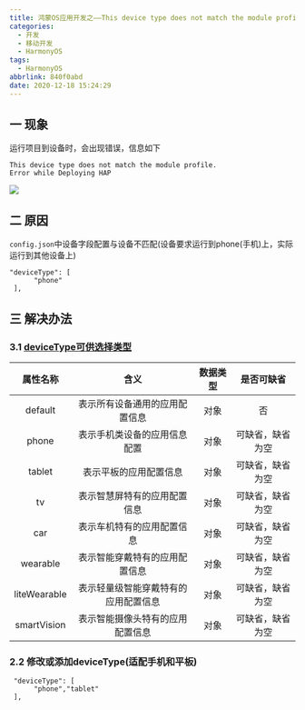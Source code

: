 ```yaml
---
title: 鸿蒙OS应用开发之——This device type does not match the module profile
categories:
  - 开发
  - 移动开发
  - HarmonyOS
tags:
  - HarmonyOS
abbrlink: 840f0abd
date: 2020-12-18 15:24:29
---
```

## 一 现象

运行项目到设备时，会出现错误，信息如下

```
This device type does not match the module profile.
Error while Deploying HAP
```
<!--more-->
![][1]

## 二 原因

`config.json`中设备字段配置与设备不匹配(设备要求运行到phone(手机)上，实际运行到其他设备上)

```
"deviceType": [
      "phone"
 ],
```

## 三 解决办法

### 3.1 [deviceType可供选择类型][21]

| **属性名称** |               **含义**               | **数据类型** |  **是否可缺省**  |
| :----------: | :----------------------------------: | :----------: | :--------------: |
|   default    |    表示所有设备通用的应用配置信息    |     对象     |        否        |
|    phone     |     表示手机类设备的应用信息配置     |     对象     | 可缺省，缺省为空 |
|    tablet    |        表示平板的应用配置信息        |     对象     | 可缺省，缺省为空 |
|      tv      |     表示智慧屏特有的应用配置信息     |     对象     | 可缺省，缺省为空 |
|     car      |      表示车机特有的应用配置信息      |     对象     | 可缺省，缺省为空 |
|   wearable   |    表示智能穿戴特有的应用配置信息    |     对象     | 可缺省，缺省为空 |
| liteWearable | 表示轻量级智能穿戴特有的应用配置信息 |     对象     | 可缺省，缺省为空 |
| smartVision  |   表示智能摄像头特有的应用配置信息   |     对象     | 可缺省，缺省为空 |

### 2.2 修改或添加deviceType(适配手机和平板)

```
 "deviceType": [
      "phone","tablet"
 ],
```



[1]:https://cdn.jsdelivr.net/gh/pgzxc/CDN/blog-hmos/hmos-deploying-hap-not-match.png

[21]:https://developer.harmonyos.com/cn/docs/documentation/doc-guides/basic-config-file-elements-0000000000034463#ZH-CN_TOPIC_0000001050708780__table29242051154512